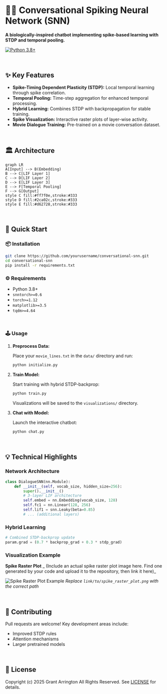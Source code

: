 # 🧠💬 Conversational Spiking Neural Network (SNN)

**A biologically-inspired chatbot implementing spike-based learning with STDP and temporal pooling.**

[![Python 3.8+](https://img.shields.io/badge/python-3.8+-blue.svg)](https://www.python.org/downloads/)

<br>

## ✨ Key Features

*   **Spike-Timing Dependent Plasticity (STDP):**  Local temporal learning through spike correlation.
*   **Temporal Pooling:** Time-step aggregation for enhanced temporal processing.
*   **Hybrid Learning:** Combines STDP with backpropagation for stable training.
*   **Spike Visualization:** Interactive raster plots of layer-wise activity.
*   **Movie Dialogue Training:** Pre-trained on a movie conversation dataset.

<br>

## 🏛️ Architecture

```mermaid
graph LR
A[Input] --> B(Embedding)
B --> C[LIF Layer 1]
C --> D[LIF Layer 2]
D --> E[LIF Layer 3]
E --> F[Temporal Pooling]
F --> G[Output]
style C fill:#ff7f0e,stroke:#333
style D fill:#2ca02c,stroke:#333
style E fill:#d62728,stroke:#333
```

<br>

## 🚀 Quick Start

### 📦 Installation

```bash
git clone https://github.com/yourusername/conversational-snn.git
cd conversational-snn
pip install -r requirements.txt
```

### ⚙️ Requirements

*   Python 3.8+
*   `snntorch>=0.6`
*   `torch>=1.12`
*   `matplotlib>=3.5`
*   `tqdm>=4.64`

<br>

### 🕹️ Usage

1.  **Preprocess Data:**

    Place your `movie_lines.txt` in the `data/` directory and run:

    ```bash
    python initialize.py
    ```

2.  **Train Model:**

    Start training with hybrid STDP-backprop:

    ```bash
    python train.py
    ```
    Visualizations will be saved to the `visualizations/` directory.

3.  **Chat with Model:**

    Launch the interactive chatbot:

    ```bash
    python chat.py
    ```

<br>

## 💡 Technical Highlights

### Network Architecture

```python
class DialogueSNN(nn.Module):
    def __init__(self, vocab_size, hidden_size=256):
        super().__init__()
        # 3-layer LIF architecture
        self.embed = nn.Embedding(vocab_size, 128)
        self.fc1 = nn.Linear(128, 256)
        self.lif1 = snn.Leaky(beta=0.85)
        # ... (additional layers)
```

### Hybrid Learning

```python
# Combined STDP-backprop update
param.grad = (0.7 * backprop_grad + 0.3 * stdp_grad)
```

### Visualization Example

**Spike Raster Plot**  _ (Include an actual spike raster plot image here.  Find one generated by your code and upload it to the repository, then link it here)_

![Spike Raster Plot Example](link/to/spike_raster_plot.png)  _Replace `link/to/spike_raster_plot.png` with the correct path_

<br>

## 🙌 Contributing

Pull requests are welcome! Key development areas include:

*   Improved STDP rules
*   Attention mechanisms
*   Larger pretrained models

<br>

## 📜 License

Copyright (c) 2025 Grant Arrington
All Rights Reserved.
See [LICENSE](LICENSE) for details.